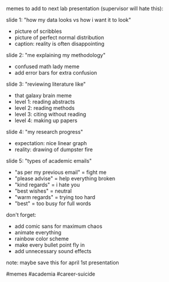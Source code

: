 memes to add to next lab presentation (supervisor will hate this):

slide 1: "how my data looks vs how i want it to look"
- picture of scribbles
- picture of perfect normal distribution
- caption: reality is often disappointing

slide 2: "me explaining my methodology"
- confused math lady meme
- add error bars for extra confusion

slide 3: "reviewing literature like"
- that galaxy brain meme
- level 1: reading abstracts
- level 2: reading methods
- level 3: citing without reading
- level 4: making up papers

slide 4: "my research progress"
- expectation: nice linear graph
- reality: drawing of dumpster fire

slide 5: "types of academic emails"
- "as per my previous email" = fight me
- "please advise" = help everything broken
- "kind regards" = i hate you
- "best wishes" = neutral
- "warm regards" = trying too hard
- "best" = too busy for full words

don't forget:
- add comic sans for maximum chaos
- animate everything
- rainbow color scheme
- make every bullet point fly in
- add unnecessary sound effects

note: maybe save this for april 1st presentation

#memes #academia #career-suicide 